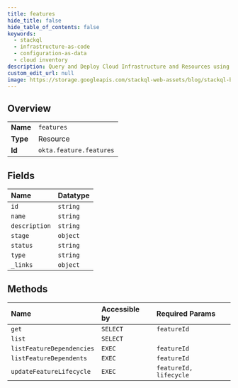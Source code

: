 ```yaml
---
title: features
hide_title: false
hide_table_of_contents: false
keywords:
  - stackql
  - infrastructure-as-code
  - configuration-as-data
  - cloud inventory
description: Query and Deploy Cloud Infrastructure and Resources using SQL
custom_edit_url: null
image: https://storage.googleapis.com/stackql-web-assets/blog/stackql-blog-post-featured-image.png
---
```

  
    

## Overview
<table><tbody>
<tr><td><b>Name</b></td><td><code>features</code></td></tr>
<tr><td><b>Type</b></td><td>Resource</td></tr>
<tr><td><b>Id</b></td><td><code>okta.feature.features</code></td></tr>
</tbody></table>

## Fields
| Name | Datatype |
|:-----|:---------|
| `id` | `string` |
| `name` | `string` |
| `description` | `string` |
| `stage` | `object` |
| `status` | `string` |
| `type` | `string` |
| `_links` | `object` |
## Methods
| Name | Accessible by | Required Params |
|:-----|:--------------|:----------------|
| `get` | `SELECT` | `featureId` |
| `list` | `SELECT` |  |
| `listFeatureDependencies` | `EXEC` | `featureId` |
| `listFeatureDependents` | `EXEC` | `featureId` |
| `updateFeatureLifecycle` | `EXEC` | `featureId, lifecycle` |
